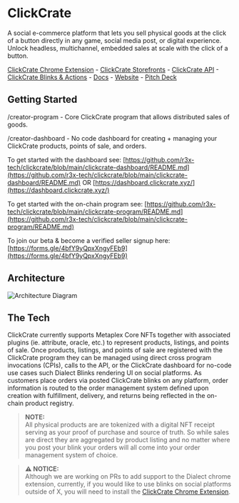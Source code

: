 # ClickCrate
A social e-commerce platform that lets you sell physical goods at the click of a button directly in any game, social media post, or digital experience. Unlock headless, multichannel, embedded sales at scale with the click of a button.

[ClickCrate Chrome Extension](https://github.com/r3x-tech/clickcrate-chrome-extension) - [ClickCrate Storefronts](https://github.com/r3x-tech/clickcrate-storefronts) - [ClickCrate API](https://github.com/r3x-tech/clickcrate-api-test) - [ClickCrate Blinks & Actions](https://github.com/r3x-tech/creator-blink-api) - [Docs](https://docs.clickcrate.xyz/) - [Website](https://www.clickcrate.xyz/) - [Pitch Deck](https://www.canva.com/design/DAGSe9jrasA/ygRTI9BWmVDMayE8K4i0kQ/view?utm_content=DAGSe9jrasA&utm_campaign=designshare&utm_medium=link&utm_source=editor)

## Getting Started 

/creator-program  - Core ClickCrate program that allows distributed sales of goods.

/creator-dashboard - No code dashboard for creating + managing your ClickCrate products, points of sale, and orders.

To get started with the dashboard see: [https://github.com/r3x-tech/clickcrate/blob/main/clickcrate-dashboard/README.md](https://github.com/r3x-tech/clickcrate/blob/main/clickcrate-dashboard/README.md) OR [https://dashboard.clickcrate.xyz/](https://dashboard.clickcrate.xyz/)

To get started with the on-chain program see: [https://github.com/r3x-tech/clickcrate/blob/main/clickcrate-program/README.md](https://github.com/r3x-tech/clickcrate/blob/main/clickcrate-program/README.md)

To join our beta & become a verified seller signup here: [https://forms.gle/4bfY9yQpxXngyFEb9](https://forms.gle/4bfY9yQpxXngyFEb9)

## Architecture
![Architecture Diagram](https://github.com/user-attachments/assets/20236e63-99d0-4a27-a8e2-9f62e3b06d0d)

## The Tech

ClickCrate currently supports Metaplex Core NFTs together with associated plugins (ie. attribute, oracle, etc.) to represent products, listings, and points of sale. Once products, listings, and points of sale are registered with the ClickCrate program they can be managed using direct cross program invocations (CPIs), calls to the API, or the ClickCrate dashboard for no-code use cases such Dialect Blinks rendering UI on social platforms. As customers place orders via posted ClickCrate blinks on any platform, order information is routed to the order management system defined upon creation with fulfillment, delivery, and returns being reflected in the on-chain product registry. 

> **NOTE:**  
All physical products are are tokenized with a digital NFT receipt serving as your proof of purchase and source of truth. So while sales are direct they are aggregated by product listing and no matter where you post your blink your orders will all come into your order management system of choice. 

> **⚠️ NOTICE:**  
> Although we are working on PRs to add support to the Dialect chrome extension, currently, if you would like to use blinks on social platforms outside of X, you will need to install the [ClickCrate Chrome Extension](https://github.com/r3x-tech/clickcrate-chrome-extension).



